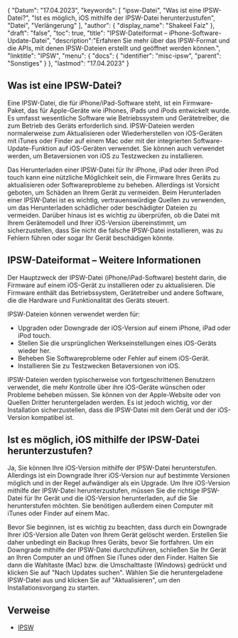 {
"Datum": "17.04.2023",
  "keywords": [
"ipsw-Datei",
"Was ist eine IPSW-Datei?",
"Ist es möglich, iOS mithilfe der IPSW-Datei herunterzustufen",
"Datei",
"Verlängerung"
],
  "author": {
"display_name": "Shakeel Faiz"
},
"draft": "false",
"toc": true,
"title": "IPSW-Dateiformat – iPhone-Software-Update-Datei",
  "description":"Erfahren Sie mehr über das IPSW-Format und die APIs, mit denen IPSW-Dateien erstellt und geöffnet werden können.",
"linktitle": "IPSW",
  "menu": {
    "docs": {
      "identifier": "misc-ipsw",
"parent": "Sonstiges"
}
},
"lastmod": "17.04.2023"
}

## Was ist eine IPSW-Datei?

Eine IPSW-Datei, die für iPhone/iPad-Software steht, ist ein Firmware-Paket, das für Apple-Geräte wie iPhones, iPads und iPods entwickelt wurde. Es umfasst wesentliche Software wie Betriebssystem und Gerätetreiber, die zum Betrieb des Geräts erforderlich sind. IPSW-Dateien werden normalerweise zum Aktualisieren oder Wiederherstellen von iOS-Geräten mit iTunes oder Finder auf einem Mac oder mit der integrierten Software-Update-Funktion auf iOS-Geräten verwendet. Sie können auch verwendet werden, um Betaversionen von iOS zu Testzwecken zu installieren.

Das Herunterladen einer IPSW-Datei für Ihr iPhone, iPad oder Ihren iPod touch kann eine nützliche Möglichkeit sein, die Firmware Ihres Geräts zu aktualisieren oder Softwareprobleme zu beheben. Allerdings ist Vorsicht geboten, um Schäden an Ihrem Gerät zu vermeiden. Beim Herunterladen einer IPSW-Datei ist es wichtig, vertrauenswürdige Quellen zu verwenden, um das Herunterladen schädlicher oder beschädigter Dateien zu vermeiden. Darüber hinaus ist es wichtig zu überprüfen, ob die Datei mit Ihrem Gerätemodell und Ihrer iOS-Version übereinstimmt, um sicherzustellen, dass Sie nicht die falsche IPSW-Datei installieren, was zu Fehlern führen oder sogar Ihr Gerät beschädigen könnte.

## IPSW-Dateiformat – Weitere Informationen
Der Hauptzweck der IPSW-Datei (iPhone/iPad-Software) besteht darin, die Firmware auf einem iOS-Gerät zu installieren oder zu aktualisieren. Die Firmware enthält das Betriebssystem, Gerätetreiber und andere Software, die die Hardware und Funktionalität des Geräts steuert.

IPSW-Dateien können verwendet werden für:

- Upgraden oder Downgrade der iOS-Version auf einem iPhone, iPad oder iPod touch.
- Stellen Sie die ursprünglichen Werkseinstellungen eines iOS-Geräts wieder her.
- Beheben Sie Softwareprobleme oder Fehler auf einem iOS-Gerät.
- Installieren Sie zu Testzwecken Betaversionen von iOS.

IPSW-Dateien werden typischerweise von fortgeschrittenen Benutzern verwendet, die mehr Kontrolle über ihre iOS-Geräte wünschen oder Probleme beheben müssen. Sie können von der Apple-Website oder von Quellen Dritter heruntergeladen werden. Es ist jedoch wichtig, vor der Installation sicherzustellen, dass die IPSW-Datei mit dem Gerät und der iOS-Version kompatibel ist.

## Ist es möglich, iOS mithilfe der IPSW-Datei herunterzustufen?

Ja, Sie können Ihre iOS-Version mithilfe der IPSW-Datei herunterstufen. Allerdings ist ein Downgrade Ihrer iOS-Version nur auf bestimmte Versionen möglich und in der Regel aufwändiger als ein Upgrade. Um Ihre iOS-Version mithilfe der IPSW-Datei herunterzustufen, müssen Sie die richtige IPSW-Datei für Ihr Gerät und die iOS-Version herunterladen, auf die Sie herunterstufen möchten. Sie benötigen außerdem einen Computer mit iTunes oder Finder auf einem Mac.

Bevor Sie beginnen, ist es wichtig zu beachten, dass durch ein Downgrade Ihrer iOS-Version alle Daten von Ihrem Gerät gelöscht werden. Erstellen Sie daher unbedingt ein Backup Ihres Geräts, bevor Sie fortfahren. Um ein Downgrade mithilfe der IPSW-Datei durchzuführen, schließen Sie Ihr Gerät an Ihren Computer an und öffnen Sie iTunes oder den Finder. Halten Sie dann die Wahltaste (Mac) bzw. die Umschalttaste (Windows) gedrückt und klicken Sie auf "Nach Updates suchen". Wählen Sie die heruntergeladene IPSW-Datei aus und klicken Sie auf "Aktualisieren", um den Installationsvorgang zu starten.

## Verweise
* [IPSW](https://en.wikipedia.org/wiki/IPSW)

